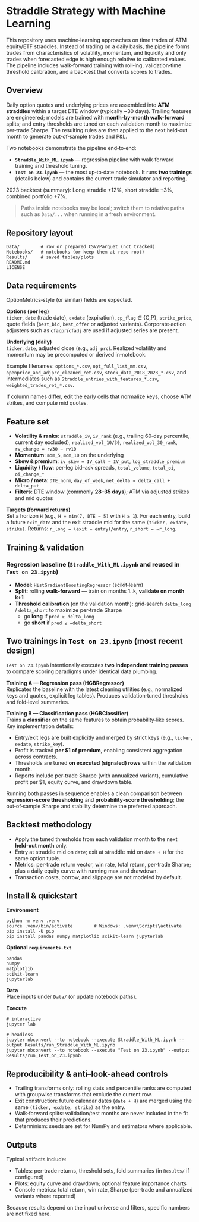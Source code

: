 # Straddle Strategy with Machine Learning

This repository uses machine‑learning approaches on time trades of ATM equity/ETF straddles. Instead of trading on a daily basis, the pipeline forms trades from characteristics of volatility, momentum, and liquidity and only trades when forecasted edge is high enough relative to calibrated values. The pipeline includes walk‑forward training with roll‑ing, validation‑time threshold calibration, and a backtest that converts scores to trades.

## Overview
Daily option quotes and underlying prices are assembled into **ATM straddles** within a target DTE window (typically ~30 days). Trailing features are engineered; models are trained with **month‑by‑month walk‑forward** splits; and entry thresholds are tuned on each validation month to maximize per‑trade Sharpe. The resulting rules are then applied to the next held‑out month to generate out‑of‑sample trades and P&L.

Two notebooks demonstrate the pipeline end‑to‑end:
- **`Straddle_With_ML.ipynb`** — regression pipeline with walk‑forward training and threshold tuning.  
- **`Test on 23.ipynb`** — the most up‑to‑date notebook. It runs **two trainings** (details below) and contains the current trade simulator and reporting.

2023 backtest (summary): Long straddle +12%, short straddle +3%, combined portfolio +7%.

> Paths inside notebooks may be local; switch them to relative paths such as `Data/...` when running in a fresh environment.

## Repository layout
```
Data/        # raw or prepared CSV/Parquet (not tracked)
Notebooks/   # notebooks (or keep them at repo root)
Results/     # saved tables/plots
README.md
LICENSE
```

## Data requirements
OptionMetrics‑style (or similar) fields are expected.

**Options (per leg)**  
`ticker`, `date` (trade date), `exdate` (expiration), `cp_flag` ∈ {C,P}, `strike_price`, quote fields (`best_bid`, `best_offer` or adjusted variants). Corporate‑action adjusters such as `cfacpr`/`cfadj` are used if adjusted series are present.

**Underlying (daily)**  
`ticker`, `date`, adjusted close (e.g., `adj_prc`). Realized volatility and momentum may be precomputed or derived in‑notebook.

Example filenames: `options_*.csv`, `opt_full_list_mm.csv`, `openprice_and_adjprc_cleaned_ret.csv`, `stock_data_2018_2023_*.csv`, and intermediates such as `Straddle_entries_with_features_*.csv`, `weighted_trades_ret_*.csv`.

If column names differ, edit the early cells that normalize keys, choose ATM strikes, and compute mid quotes.

## Feature set
- **Volatility & ranks**: `straddle_iv`, `iv_rank` (e.g., trailing 60‑day percentile, current day excluded), `realized_vol_10/30`, `realized_vol_30_rank`, `rv_change = rv30 − rv10`  
- **Momentum**: `mom_5`, `mom_10` on the underlying  
- **Skew & premium**: `iv_skew = IV_call − IV_put`, `log_straddle_premium`  
- **Liquidity / flow**: per‑leg bid–ask spreads, `total_volume`, `total_oi`, `oi_change_*`  
- **Micro / meta**: `DTE_norm`, `day_of_week`, `net_delta ≈ delta_call + delta_put`  
- **Filters**: DTE window (commonly **28–35 days**); ATM via adjusted strikes and mid quotes

**Targets (forward returns)**  
Set a horizon `H` (e.g., `H = min(7, DTE − 5)` with `H ≥ 1`). For each entry, build a future `exit_date` and the exit straddle mid for the same `(ticker, exdate, strike)`. Returns: `r_long = (exit − entry)/entry`, `r_short = −r_long`.

## Training & validation

### Regression baseline (`Straddle_With_ML.ipynb` and reused in `Test on 23.ipynb`)
- **Model**: `HistGradientBoostingRegressor` (scikit‑learn)  
- **Split**: rolling **walk‑forward** — train on months 1..k, **validate on month k+1**  
- **Threshold calibration** (on the validation month): grid‑search `delta_long` / `delta_short` to maximize per‑trade Sharpe  
  - go **long** if `pred ≥ delta_long`  
  - go **short** if `pred ≤ −delta_short`

## Two trainings in `Test on 23.ipynb` (most recent design)
`Test on 23.ipynb` intentionally executes **two independent training passes** to compare scoring paradigms under identical data plumbing.

**Training A — Regression pass (HGBRegressor)**  
Replicates the baseline with the latest cleaning utilities (e.g., normalized keys and quotes, explicit leg tables). Produces validation‑tuned thresholds and fold‑level summaries.

**Training B — Classification pass (HGBClassifier)**  
Trains a **classifier** on the same features to obtain probability‑like scores. Key implementation details:
- Entry/exit legs are built explicitly and merged by strict keys (e.g., `ticker`, `exdate`, `strike_key`).  
- Profit is tracked **per $1 of premium**, enabling consistent aggregation across contracts.  
- Thresholds are tuned **on executed (signaled) rows** within the validation month.  
- Reports include per‑trade Sharpe (with annualized variant), cumulative profit per $1, equity curve, and drawdown table.

Running both passes in sequence enables a clean comparison between **regression‑score thresholding** and **probability‑score thresholding**; the out‑of‑sample Sharpe and stability determine the preferred approach.

## Backtest methodology
- Apply the tuned thresholds from each validation month to the next **held‑out month** only.  
- Entry at straddle mid on `date`; exit at straddle mid on `date + H` for the same option tuple.  
- Metrics: per‑trade return vector, win rate, total return, per‑trade Sharpe; plus a daily equity curve with running max and drawdown.  
- Transaction costs, borrow, and slippage are not modeled by default.

## Install & quickstart

**Environment**
```
python -m venv .venv
source .venv/bin/activate        # Windows: .venv\Scripts\activate
pip install -U pip
pip install pandas numpy matplotlib scikit-learn jupyterlab
```

**Optional `requirements.txt`**
```
pandas
numpy
matplotlib
scikit-learn
jupyterlab
```

**Data**  
Place inputs under `Data/` (or update notebook paths).

**Execute**
```
# interactive
jupyter lab

# headless
jupyter nbconvert --to notebook --execute Straddle_With_ML.ipynb --output Results/run_Straddle_With_ML.ipynb
jupyter nbconvert --to notebook --execute "Test on 23.ipynb" --output Results/run_Test_on_23.ipynb
```

## Reproducibility & anti–look‑ahead controls
- Trailing transforms only: rolling stats and percentile ranks are computed with groupwise transforms that exclude the current row.  
- Exit construction: future calendar dates (`date + H`) are merged using the same `(ticker, exdate, strike)` as the entry.  
- Walk‑forward splits: validation/test months are never included in the fit that produces their predictions.  
- Determinism: seeds are set for NumPy and estimators where applicable.

## Outputs
Typical artifacts include:
- Tables: per‑trade returns, threshold sets, fold summaries (in `Results/` if configured)  
- Plots: equity curve and drawdown; optional feature importance charts  
- Console metrics: total return, win rate, Sharpe (per‑trade and annualized variants where reported)

Because results depend on the input universe and filters, specific numbers are not fixed here.

